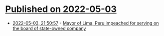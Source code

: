 # [Published on 2022-05-03](index.md)

* [2022-05-03, 21:50:57](https://news.ycombinator.com/item?id=31254078) - [Mayor of Lima, Peru impeached for serving on the board of state-owned company](https://perureports.com/mayor-of-lima-peru-impeached-for-serving-on-the-board-of-state-owned-company-while-in-office/9406/)
